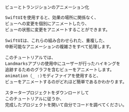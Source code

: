 ビューとトランジションのアニメーション化

<pre>
SwiftUIを使用すると、効果の場所に関係なく、
ビューへの変更を個別にアニメートしたり、
ビューの状態に変更をアニメートすることができます。 

SwiftUIは、これらの組み合わせられた、重複した、
中断可能なアニメーションの複雑さをすべて処理します。

このチュートリアルでは、
Landmarksアプリの使用中にユーザーが行ったハイキングを
追跡するためのグラフを含むビューをアニメートします。 
animation（_ :)モディファイアを使用すると、
ビューをアニメートするのがどれほど簡単であるかわかります。

スタータープロジェクトをダウンロードして
このチュートリアルに従うか、
完成したプロジェクトを開いて自分でコードを調べてください。
</pre>
